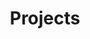 ---
layout: portfolio
title: Projects
landing-title: 'Projects'
description: null
image: null
author: null
---